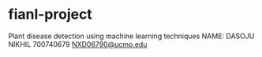 # fianl-project
Plant disease detection using machine learning techniques 
NAME: DASOJU NIKHIL
700740679
NXD06790@ucmo.edu
